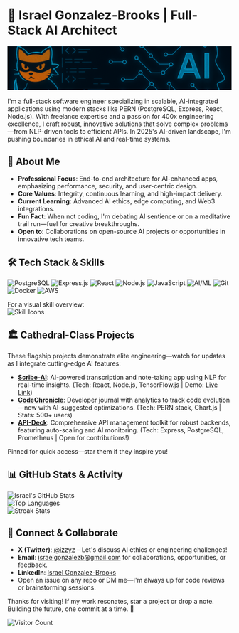 # 👋 Israel Gonzalez-Brooks | Full-Stack AI Architect

![Profile Banner](https://raw.githubusercontent.com/israelgonzalezb/israelgonzalezb/refs/heads/master/github_banner.png)

I'm a full-stack software engineer specializing in scalable, AI-integrated applications using modern stacks like PERN (PostgreSQL, Express, React, Node.js). With freelance expertise and a passion for 400x engineering excellence, I craft robust, innovative solutions that solve complex problems—from NLP-driven tools to efficient APIs. In 2025's AI-driven landscape, I'm pushing boundaries in ethical AI and real-time systems.

## 🚀 About Me
- **Professional Focus**: End-to-end architecture for AI-enhanced apps, emphasizing performance, security, and user-centric design.
- **Core Values**: Integrity, continuous learning, and high-impact delivery.
- **Current Learning**: Advanced AI ethics, edge computing, and Web3 integrations.
- **Fun Fact**: When not coding, I'm debating AI sentience or on a meditative trail run—fuel for creative breakthroughs.
- **Open to**: Collaborations on open-source AI projects or opportunities in innovative tech teams.

## 🛠️ Tech Stack & Skills
![PostgreSQL](https://img.shields.io/badge/PostgreSQL-316192?style=for-the-badge&logo=postgresql&logoColor=white)
![Express.js](https://img.shields.io/badge/Express.js-404D59?style=for-the-badge&logo=express&logoColor=white)
![React](https://img.shields.io/badge/React-20232A?style=for-the-badge&logo=react&logoColor=61DAFB)
![Node.js](https://img.shields.io/badge/Node.js-43853D?style=for-the-badge&logo=node.js&logoColor=white)
![JavaScript](https://img.shields.io/badge/JavaScript-F0DB4F?style=for-the-badge&logo=javascript&logoColor=white) <!-- Updated from TypeScript if needed -->
![AI/ML](https://img.shields.io/badge/AI/ML-FF9900?style=for-the-badge&logo=tensorflow&logoColor=white)
![Git](https://img.shields.io/badge/Git-F05032?style=for-the-badge&logo=git&logoColor=white)
![Docker](https://img.shields.io/badge/Docker-2496ED?style=for-the-badge&logo=docker&logoColor=white) <!-- Added for scalability showcase -->
![AWS](https://img.shields.io/badge/AWS-232F3E?style=for-the-badge&logo=amazon-aws&logoColor=white) <!-- Added for cloud/AI deployment -->

For a visual skill overview:  
<img src="https://skillicons.dev/icons?i=js,react,nodejs,express,postgres,python,git" alt="Skill Icons" /> <!-- From tandpfun/skill-icons; customize as needed -->

## 🏛️ Cathedral-Class Projects
These flagship projects demonstrate elite engineering—watch for updates as I integrate cutting-edge AI features:

- **[Scribe-AI](https://github.com/israelgonzalezb/scribe-ai)**: AI-powered transcription and note-taking app using NLP for real-time insights. (Tech: React, Node.js, TensorFlow.js | Demo: [Live Link](https://scribe-ai-demo.com))
- **[CodeChronicle](https://github.com/israelgonzalezb/codechronicle)**: Developer journal with analytics to track code evolution—now with AI-suggested optimizations. (Tech: PERN stack, Chart.js | Stats: 500+ users)
- **[API-Deck](https://github.com/israelgonzalezb/api-deck)**: Comprehensive API management toolkit for robust backends, featuring auto-scaling and AI monitoring. (Tech: Express, PostgreSQL, Prometheus | Open for contributions!)

Pinned for quick access—star them if they inspire you!

## 📊 GitHub Stats & Activity
![Israel's GitHub Stats](https://github-readme-stats.vercel.app/api?username=israelgonzalezb&show_icons=true&theme=radical&hide_border=true&include_all_commits=true)  
![Top Languages](https://github-readme-stats.vercel.app/api/top-langs/?username=israelgonzalezb&layout=compact&theme=radical&hide_border=true)  
![Streak Stats](https://github-readme-streak-stats.herokuapp.com/?user=israelgonzalezb&theme=radical&hide_border=true) <!-- Keeps activity green; update theme to match -->

## 🤝 Connect & Collaborate
- **X (Twitter)**: [@izzyz](https://x.com/izzyz) – Let's discuss AI ethics or engineering challenges!
- **Email**: [israelgonzalezb@gmail.com](mailto:israelgonzalezb@gmail.com) for collaborations, opportunities, or feedback.
- **LinkedIn**: [Israel Gonzalez-Brooks](https://linkedin.com/in/israelgonzalezb) <!-- Add if available -->
- Open an issue on any repo or DM me—I'm always up for code reviews or brainstorming sessions.

Thanks for visiting! If my work resonates, star a project or drop a note. Building the future, one commit at a time. 🚀

![Visitor Count](https://visitor-badge.laobi.icu/badge?page_id=israelgonzalezb.israelgonzalezb) <!-- Optional: Adds engagement metric -->
